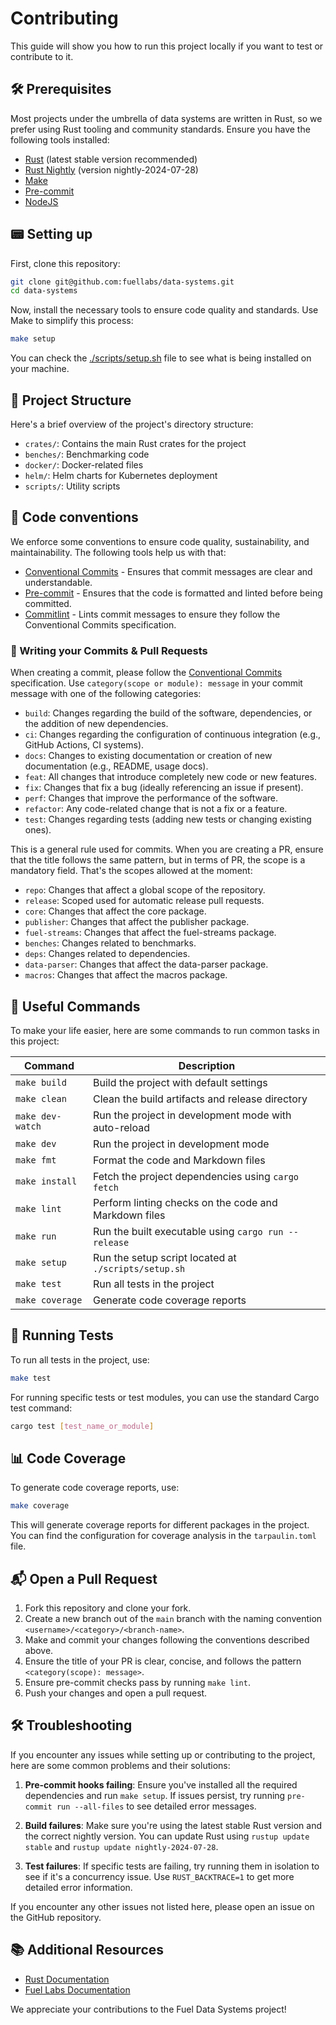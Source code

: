 # Contributing

This guide will show you how to run this project locally if you want to test or contribute to it.

## 🛠 Prerequisites

Most projects under the umbrella of data systems are written in Rust, so we prefer using Rust
tooling and community standards. Ensure you have the following tools installed:

-   [Rust](https://www.rust-lang.org/tools/install) (latest stable version recommended)
-   [Rust Nightly](https://rust-lang.github.io/rustup/concepts/channels.html) (version
    nightly-2024-07-28)
-   [Make](https://www.gnu.org/software/make/)
-   [Pre-commit](https://pre-commit.com/#install)
-   [NodeJS](https://nodejs.org/en/download/)

## 📟 Setting up

First, clone this repository:

```sh
git clone git@github.com:fuellabs/data-systems.git
cd data-systems
```

Now, install the necessary tools to ensure code quality and standards. Use Make to simplify this
process:

```sh
make setup
```

You can check the [./scripts/setup.sh](./scripts/setup.sh) file to see what is being installed on
your machine.

## 📂 Project Structure

Here's a brief overview of the project's directory structure:

-   `crates/`: Contains the main Rust crates for the project
-   `benches/`: Benchmarking code
-   `docker/`: Docker-related files
-   `helm/`: Helm charts for Kubernetes deployment
-   `scripts/`: Utility scripts

## 📇 Code conventions

We enforce some conventions to ensure code quality, sustainability, and maintainability. The
following tools help us with that:

-   [Conventional Commits](https://www.conventionalcommits.org/en/v1.0.0/) - Ensures that commit
    messages are clear and understandable.
-   [Pre-commit](https://pre-commit.com/) - Ensures that the code is formatted and linted before
    being committed.
-   [Commitlint](https://commitlint.js.org/) - Lints commit messages to ensure they follow the
    Conventional Commits specification.

### 📝 Writing your Commits & Pull Requests

When creating a commit, please follow the
[Conventional Commits](https://www.conventionalcommits.org/en/v1.0.0/) specification. Use
`category(scope or module): message` in your commit message with one of the following categories:

-   `build`: Changes regarding the build of the software, dependencies, or the addition of new
    dependencies.
-   `ci`: Changes regarding the configuration of continuous integration (e.g., GitHub Actions, CI
    systems).
-   `docs`: Changes to existing documentation or creation of new documentation (e.g., README, usage
    docs).
-   `feat`: All changes that introduce completely new code or new features.
-   `fix`: Changes that fix a bug (ideally referencing an issue if present).
-   `perf`: Changes that improve the performance of the software.
-   `refactor`: Any code-related change that is not a fix or a feature.
-   `test`: Changes regarding tests (adding new tests or changing existing ones).

This is a general rule used for commits. When you are creating a PR, ensure that the title follows
the same pattern, but in terms of PR, the scope is a mandatory field. That's the scopes allowed at
the moment:

-   `repo`: Changes that affect a global scope of the repository.
-   `release`: Scoped used for automatic release pull requests.
-   `core`: Changes that affect the core package.
-   `publisher`: Changes that affect the publisher package.
-   `fuel-streams`: Changes that affect the fuel-streams package.
-   `benches`: Changes related to benchmarks.
-   `deps`: Changes related to dependencies.
-   `data-parser`: Changes that affect the data-parser package.
-   `macros`: Changes that affect the macros package.

## 📜 Useful Commands

To make your life easier, here are some commands to run common tasks in this project:

| Command          | Description                                           |
| ---------------- | ----------------------------------------------------- |
| `make build`     | Build the project with default settings               |
| `make clean`     | Clean the build artifacts and release directory       |
| `make dev-watch` | Run the project in development mode with auto-reload  |
| `make dev`       | Run the project in development mode                   |
| `make fmt`       | Format the code and Markdown files                    |
| `make install`   | Fetch the project dependencies using `cargo fetch`    |
| `make lint`      | Perform linting checks on the code and Markdown files |
| `make run`       | Run the built executable using `cargo run --release`  |
| `make setup`     | Run the setup script located at `./scripts/setup.sh`  |
| `make test`      | Run all tests in the project                          |
| `make coverage`  | Generate code coverage reports                        |

## 🧪 Running Tests

To run all tests in the project, use:

```sh
make test
```

For running specific tests or test modules, you can use the standard Cargo test command:

```sh
cargo test [test_name_or_module]
```

## 📊 Code Coverage

To generate code coverage reports, use:

```sh
make coverage
```

This will generate coverage reports for different packages in the project. You can find the
configuration for coverage analysis in the `tarpaulin.toml` file.

## 📬 Open a Pull Request

1. Fork this repository and clone your fork.
2. Create a new branch out of the `main` branch with the naming convention
   `<username>/<category>/<branch-name>`.
3. Make and commit your changes following the conventions described above.
4. Ensure the title of your PR is clear, concise, and follows the pattern
   `<category(scope): message>`.
5. Ensure pre-commit checks pass by running `make lint`.
6. Push your changes and open a pull request.

## 🛠 Troubleshooting

If you encounter any issues while setting up or contributing to the project, here are some common
problems and their solutions:

1. **Pre-commit hooks failing**: Ensure you've installed all the required dependencies and run
   `make setup`. If issues persist, try running `pre-commit run --all-files` to see detailed error
   messages.

2. **Build failures**: Make sure you're using the latest stable Rust version and the correct nightly
   version. You can update Rust using `rustup update stable` and `rustup update nightly-2024-07-28`.

3. **Test failures**: If specific tests are failing, try running them in isolation to see if it's a
   concurrency issue. Use `RUST_BACKTRACE=1` to get more detailed error information.

If you encounter any other issues not listed here, please open an issue on the GitHub repository.

## 📚 Additional Resources

-   [Rust Documentation](https://doc.rust-lang.org/book/)
-   [Fuel Labs Documentation](https://docs.fuel.network/)

We appreciate your contributions to the Fuel Data Systems project!
